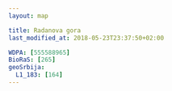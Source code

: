 ```yaml
---
layout: map

title: Radanova gora
last_modified_at: 2018-05-23T23:37:50+02:00

WDPA: [555588965]
BioRaS: [265]
geoSrbija:
  L1_183: [164]
---
```

